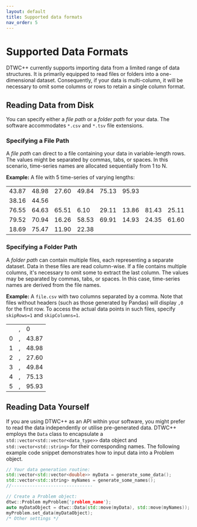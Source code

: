 ```yaml
---
layout: default
title: Supported data formats
nav_order: 5
---
```



# Supported Data Formats

DTWC++ currently supports importing data from a limited range of data structures. It is primarily equipped to read files or folders into a one-dimensional dataset. Consequently, if your data is multi-column, it will be necessary to omit some columns or rows to retain a single column format.

## Reading Data from Disk

You can specify either a _file path_ or a _folder path_ for your data. The software accommodates `*.csv` and `*.tsv` file extensions.

### Specifying a File Path

A _file path_ can direct to a file containing your data in variable-length rows. The values might be separated by commas, tabs, or spaces. In this scenario, time-series names are allocated sequentially from 1 to N.

**Example:** A file with 5 time-series of varying lengths:

|       |       |       |       |       |       |       |       |       |
|-------|-------|-------|-------|-------|-------|-------|-------|-------|
| 43.87 | 48.98 | 27.60 | 49.84 | 75.13 | 95.93 |       |       |       |
| 38.16 | 44.56 |       |       |       |       |       |       |       |
| 76.55 | 64.63 | 65.51 | 6.10  | 29.11 | 13.86 | 81.43 | 25.11 |       |
| 79.52 | 70.94 | 16.26 | 58.53 | 69.91 | 14.93 | 24.35 | 61.60 | 12.71 |
| 18.69 | 75.47 | 11.90 | 22.38 |       |       |       |       |       |

### Specifying a Folder Path

A _folder path_ can contain multiple files, each representing a separate dataset. Data in these files are read column-wise. If a file contains multiple columns, it's necessary to omit some to extract the last column. The values may be separated by commas, tabs, or spaces. In this case, time-series names are derived from the file names.

**Example:** A `file.csv` with two columns separated by a comma. Note that files without headers (such as those generated by Pandas) will display `,0` for the first row. To access the actual data points in such files, specify `skipRows=1` and `skipColumns=1`.

|   |   |       |
|---|---|-------|
|   | , | 0     |
| 0 | , | 43.87 |
| 1 | , | 48.98 |
| 2 | , | 27.60 |
| 3 | , | 49.84 |
| 4 | , | 75.13 |
| 5 | , | 95.93 |

## Reading Data Yourself

If you are using DTWC++ as an API within your software, you might prefer to read the data independently or utilise pre-generated data. DTWC++ employs the `Data` class to encapsulate a `std::vector<std::vector<data_type>>` data object and `std::vector<std::string>` for their corresponding names. The following example code snippet demonstrates how to input data into a Problem object.

```cpp
// Your data generation routine:
std::vector<std::vector<double>> myData = generate_some_data();
std::vector<std::string> myNames = generate_some_names();
//-------------------------------

// Create a Problem object:
dtwc::Problem myProblem{'problem_name'};
auto myDataObject = dtwc::Data(std::move(myData), std::move(myNames));
myProblem.set_data(myDataObject);
/* Other settings */
```